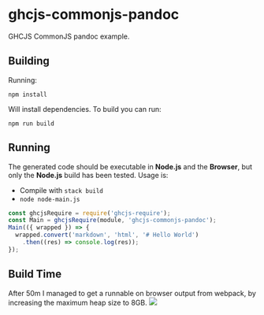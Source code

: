 # ghcjs-commonjs-pandoc
GHCJS CommonJS pandoc example.

## Building
Running:
```
npm install
```

Will install dependencies. To build you can run:
```
npm run build
```

## Running
The generated code should be executable in **Node.js** and the **Browser**, but
only the **Node.js** build has been tested. Usage is:

- Compile with `stack build`
- `node node-main.js`

```javascript
const ghcjsRequire = require('ghcjs-require');
const Main = ghcjsRequire(module, 'ghcjs-commonjs-pandoc');
Main(({ wrapped }) => {
  wrapped.convert('markdown', 'html', '# Hello World')
    .then((res) => console.log(res));
});
```

## Build Time
After 50m I managed to get a runnable on browser output from webpack, by
increasing the maximum heap size to 8GB.
![](/screenshot.png)

